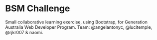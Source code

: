 # BSM Challenge

Small collaborative learning exercise, using Bootstrap, for Generation Australia Web Developer Program. Team: @angelantonyc, @lucitemple, @rjkr007 & naomi.
